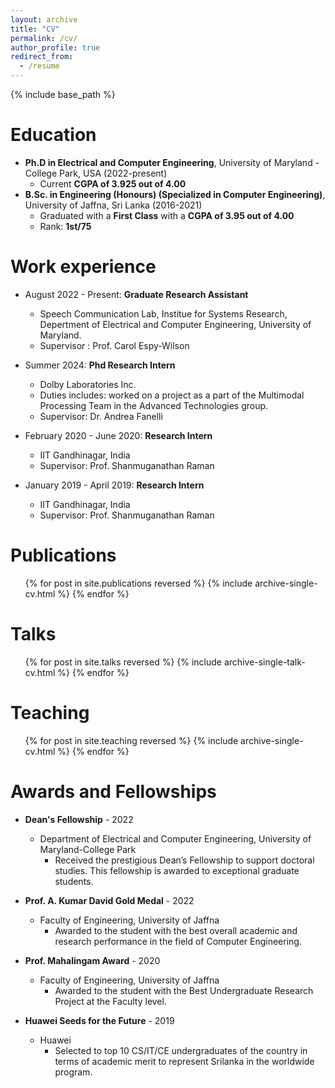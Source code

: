 ```yaml
---
layout: archive
title: "CV"
permalink: /cv/
author_profile: true
redirect_from:
  - /resume
---
```


{% include base_path %}

Education
======
* **Ph.D in Electrical and Computer Engineering**, University of Maryland - College Park, USA (2022-present)
  * Current **CGPA of 3.925 out of  4.00**
* **B.Sc. in Engineering (Honours) (Specialized in Computer Engineering)**, University of Jaffna, Sri Lanka (2016-2021)
  * Graduated with a **First Class** with a **CGPA of 3.95 out of 4.00**
  * Rank: **1st/75**

Work experience
======
* August 2022 - Present: **Graduate Research Assistant**
  * Speech Communication Lab, Institue for Systems Research, Depertment of Electrical and Computer Engineering, University of Maryland.
  * Supervisor : Prof. Carol Espy-Wilson

* Summer 2024: **Phd Research Intern**
  * Dolby Laboratories Inc.
  * Duties includes: worked on a project as a part of the Multimodal Processing Team in the Advanced Technologies group.
  * Supervisor: Dr. Andrea Fanelli

* February 2020 - June 2020: **Research Intern**
  * IIT Gandhinagar, India
  * Supervisor: Prof. Shanmuganathan Raman

* January 2019 - April 2019: **Research Intern**
  * IIT Gandhinagar, India
  * Supervisor: Prof. Shanmuganathan Raman
  
Publications
======
  <ul>{% for post in site.publications reversed %}
    {% include archive-single-cv.html %}
  {% endfor %}</ul>
  
Talks
======
  <ul>{% for post in site.talks reversed %}
    {% include archive-single-talk-cv.html  %}
  {% endfor %}</ul>
  
Teaching
======
  <ul>{% for post in site.teaching reversed %}
    {% include archive-single-cv.html %}
  {% endfor %}</ul>
  
Awards and Fellowships
======
* **Dean's Fellowship** - 2022
  * Department of Electrical and Computer Engineering, University of Maryland-College Park
    * Received the prestigious Dean’s Fellowship to support doctoral studies. This fellowship is awarded to exceptional graduate students.

* **Prof. A. Kumar David Gold Medal** - 2022
  * Faculty of Engineering, University of Jaffna
    * Awarded to the student with the best overall academic and research performance in the field of Computer Engineering.

* **Prof. Mahalingam Award** - 2020
  * Faculty of Engineering, University of Jaffna
    * Awarded to the student with the Best Undergraduate Research Project at the Faculty level.

* **Huawei Seeds for the Future** - 2019
  * Huawei
    * Selected to top 10 CS/IT/CE undergraduates of the country in terms of academic merit to represent Srilanka in the worldwide program.

